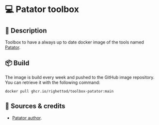# 💻 Patator toolbox

## 🎯 Description

Toolbox to have a always up to date docker image of the tools named [Patator](https://github.com/lanjelot/patator).

## 📦 Build

The image is build every week and pushed to the GitHub image repository. You can retrieve it with the following command:

`docker pull ghcr.io/righettod/toolbox-patator:main`

## 🤝 Sources & credits

* [Patator author](https://github.com/lanjelot/patator).

